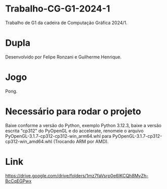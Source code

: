 # Trabalho-CG-G1-2024-1
Trabalho de G1 da cadeira de Computação Gráfica 2024/1.
# Dupla
Desenvolvido por Felipe Ronzani e Guilherme Henrique.
# Jogo
Pong.
# Necessário para rodar o projeto
Baixe conforme a versão do Python, exemplo Python 3.12.3, baixe a versão escrita "cp312" do PyOpenGL e do accelerate, renomeie o arquivo PyOpenGL-3.1.7-cp312-cp312-win_arm64.whl para PyOpenGL-3.1.7-cp312-cp312-win_amd64.whl (Trocando ARM por AMD).
# Link
https://drive.google.com/drive/folders/1mz7faVsrp0e6IKCQh8MyZh-BcCqEGPwx
